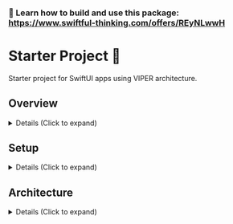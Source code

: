 ### 🚀 Learn how to build and use this package: https://www.swiftful-thinking.com/offers/REyNLwwH

# Starter Project 🌹

Starter project for SwiftUI apps using VIPER architecture. 

## Overview

<details>
<summary> Details (Click to expand) </summary>
<br>
  
A starter project using VIPER/RIBs architecture in SwiftUI. You can learn how this architecture works and how to build this yourself in the [SwiftUI Advanced Architecture course.](https://www.swiftful-thinking.com/offers/REyNLwwH). This architecture can help your team build 10x faster, while writing testable code. The VIPER structure creates clear seperation of concerns and removes the guesswork for junior devs.

The data managers are erased to protocol and are dependency agnostic. The starter project is connected to Firebase (among other dependencies) but this can easily be swapped out.

Some pre-built features this project contains:
- Onboarding flow
- Tabbar flow
- Authentication logic
- User Management
- Paywall template
- In-app purchasing logic
- Routing logic
- Logging
- Analytics
- Crashlytics
- AB Testing
- Haptics
- Sound Effects
- Push Notifications

</details>

## Setup

<details>
<summary> Details (Click to expand) </summary>
<br>
  
## Steps to create a new project:

#### 1. Download or clone this repo

https://github.com/SwiftfulThinking/SwiftfulStarterProject.git

#### 2. In the terminal, navigate to the project folder

```
cd /pathtoproject/SwiftfulStarterProject
```

#### 3. Run renaming script

```
./rename_project.sh NewProjectName
```

If it doesn't work, you may need to make the script file executable by running

```
chmod +x rename_project.sh
```

#### 4. Your new project folder should appear SwiftfulStarterProject folder.

1. The new project should have all files already renamed.
2. Manually add your Firebase plist files at /NewProjectName/Supporting Files/GoogleServicePLists
3. Run the mock scheme to build without Firebase
4. Update the bundle IDs for your organization


#### 5. Install Xcode templates to expedite development

https://github.com/SwiftfulThinking/XcodeTemplates

</details>

## Architecture

<details>
<summary> Details (Click to expand) </summary>
<br>
  
This architecture is taught in-depth in the [SwiftUI Advanced Architecture course](https://www.swiftful-thinking.com/offers/REyNLwwH). Large groups, companies or educational institutions who decide to use this as training material can inquire about discounted rates at hello@swiftful-thinking.com.

### Why?

In this architecture, the SwiftUI framework is focused solely on building the UI layer of the application. Although Apple has provided data-centric Property Wrappers, such as @AppStorage or @Query, these have limited testability and ultimately restrict our ability to mock and develop the codebase with different environments. 

### Architecture is a Spectrum

We begin building a "Vanilla SwiftUI app". This is a basic SwiftUI implementation where all logic is held in the View. This is the easiest and most convenient way to build SwiftUI applications. Keeping all logic in the View, we can leverage SwiftUI's Environment and many Property Wrappers, such as @AppStorage. However, this leads to the "Massive-View-Controller" problem and severely limits testability. 

We improve the architecture by introducing MVVM. In MVVM, we add an additional layer between the View and the Dependencies (ie. the ViewModel). This allows us to move the business logic from the View into the ViewModel and then write tests for the ViewModel's logic. Although this is great for testability, it is less convenient for the developer, since we can no longer rely on SwiftUI's environment. Instead we need to inject the Dependencies into each ViewModel ourselves.

If we further architect the application, we can decouple the routing from the View and move that logic into the ViewModel as well. To further improve testability of the ViewModel, we can abstract both the routing dependencies and the data dependencies to protocols. We can rename the ViewModel as Presenter, which now has a Router and an Interactor, completing the VIPER implementation.

![Untitled-4](https://github.com/user-attachments/assets/49eae097-57cf-4072-87d0-ad53b5fe6915)

### VIPER

When implemented well, VIPER is an improvement to MVVM architecture. In SwiftUI, both architectures run on the same foundation - an observable class that publishes updates back to the View. The main difference being that VIPER also includes the routing logic for the screen. You can think of the Presenter in the same way that you think of a ViewModel.

- View
  - UI layer of the screen
- Interactor
  - Data-related logic
- Presenter
  - Business logic between the View and the Router/Interactor layers
- Entity
  - A data model
- Router 
  - Screen routing logic 

![Untitled-3](https://github.com/user-attachments/assets/58536758-d3e8-4d0a-b8b0-81008177048d)

### RIBs

The project also incorporates a RIB pattern to create high-level modules across the application. The Starter Project has the entire project within 1 RIB (ie. CoreRouter, CoreInteractor, CoreBuilder), however, the application can be further broken into more RIBs as displayed in the [SwiftUI Advanced Architecture course](https://www.swiftful-thinking.com/offers/REyNLwwH). Most teams will find it much faster to build with only 1 RIB.

This is a SwiftUI adaptation inspired by Uber's [RIBs architecture](https://github.com/uber/RIBs).

- Router
  - All routing methods for the module
- Interactor
  - All data-related methods for the module
- Builder
  - All screens within the module

The below image shows RIBs structure in an app with 3 RIBs.

![137_architecture](https://github.com/user-attachments/assets/ded49e78-9236-45ad-b21a-b34a693fbf6f)

### The Ultimate Architecture

Implementing VIPER + RIBs, brings a complete SwiftUI architecture that can adapt for any team. VIPER enables the business logic in each View to be testable. RIBs enables us to modulate the codebase and reuse Interactor/Router methods within each module.

The below diagram shows 5 VIPER screens set within 1 RIB.

![143_architecture](https://github.com/user-attachments/assets/a3567b98-e590-41ba-b865-23edb28bcf50)

### Where to go from here?

Thanks for reading! This starter project is provided for **free** from Swiftful Thinking. If you want to learn use architecture and 10x your dev time, I highly suggest taking [SwiftUI Advanced Architecture course](https://www.swiftful-thinking.com/offers/REyNLwwH)! 

The starter project includes the following dependencies, which can be easily removed or swapped as needed:

- [Firebase ](https://github.com/firebase/firebase-ios-sdk)
- [SDWebImageSwiftUI](https://github.com/SDWebImage/SDWebImageSwiftUI)
- [SwiftfulAuthenticating](https://github.com/SwiftfulThinking/SwiftfulAuthenticating)
- [SwiftfulAuthenticatingFirebase](https://github.com/SwiftfulThinking/SwiftfulAuthenticatingFirebase)
- [SwiftfulFirestore](https://github.com/SwiftfulThinking/SwiftfulFirestore)
- [SwiftfulHaptics](https://github.com/SwiftfulThinking/SwiftfulHaptics)
- [SwiftfulLogging](https://github.com/SwiftfulThinking/SwiftfulLogging)
- [SwiftfulLoggingCrashlytics](https://github.com/SwiftfulThinking/SwiftfulLoggingFirebaseCrashlytics)
- [SwiftfulLoggingMixpanel](https://github.com/SwiftfulThinking/SwiftfulLoggingMixpanel)
- [SwiftfulLoggingFirebaseAnalytics](https://github.com/SwiftfulThinking/SwiftfulLoggingFirebaseAnalytics)
- [SwiftfulPurchasing](https://github.com/SwiftfulThinking/SwiftfulPurchasing)
- [SwiftfulPurchasingRevenueCat](https://github.com/SwiftfulThinking/SwiftfulPurchasingRevenueCat)
- [SwiftfulRouting](https://github.com/SwiftfulThinking/SwiftfulRouting)
- [SwiftfulSoundEffects](https://github.com/SwiftfulThinking/SwiftfulSoundEffects)
- [SwiftfulUI](https://github.com/SwiftfulThinking/SwiftfulUI)
- [SwiftfulUtilities](https://github.com/SwiftfulThinking/SwiftfulUtilities)

</details>


